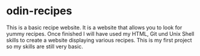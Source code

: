 # odin-recipes
This is a basic recipe website. 
It is a website that allows you to look for yummy recipes. Once finished I will have used my HTML, Git und Unix Shell skills to 
create a website displaying various recipes.
This is my first project so my skills are still very basic.